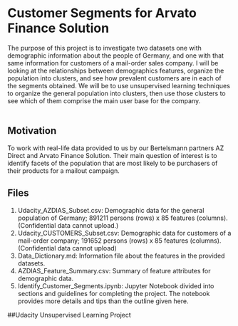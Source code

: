 # Customer Segments for Arvato Finance Solution <br>
The purpose of this project is to investigate two datasets one with demographic information about the people of Germany, and one with that same information for customers of a mail-order sales company. I will be looking at the relationships between demographics features, organize the population into clusters, and see how prevalent customers are in each of the segments obtained. We will be to use unsupervised learning techniques to organize the general population into clusters, then use those clusters to see which of them comprise the main user base for the company. <br> <br>

## Motivation <br>
 To work with real-life data provided to us by our Bertelsmann partners AZ Direct and Arvato Finance Solution. Their main question of interest is to identify facets of the population that are most likely to be purchasers of their products for a mailout campaign. <br>

## Files <br>
1. Udacity_AZDIAS_Subset.csv: Demographic data for the general population of Germany; 891211 persons (rows) x 85 features (columns). (Confidential data cannot upload.)
2. Udacity_CUSTOMERS_Subset.csv: Demographic data for customers of a mail-order company; 191652 persons (rows) x 85 features (columns). (Confidential data cannot upload)
3. Data_Dictionary.md: Information file about the features in the provided datasets.
4. AZDIAS_Feature_Summary.csv: Summary of feature attributes for demographic data.
5. Identify_Customer_Segments.ipynb: Jupyter Notebook divided into sections and guidelines for completing the project. The notebook provides more details and tips than the outline given here.

##Udacity Unsupervised Learning Project

